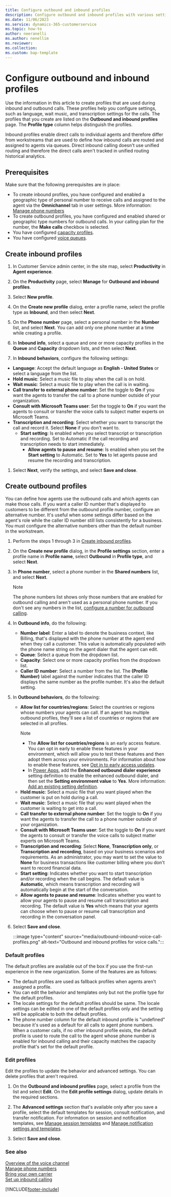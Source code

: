 ```yaml
---
title: Configure outbound and inbound profiles
description: Configure outbound and inbound profiles with various settings, such as caller ID, language, and wait music for the voice channel.
ms.date: 11/06/2023
ms.service: dynamics-365-customerservice
ms.topic: how-to
author: neeranelli
ms.author: nenellim
ms.reviewer:
ms.collection:
ms.custom: bap-template
---
```


# Configure outbound and inbound profiles

Use the information in this article to create profiles that are used during inbound and outbound calls. These profiles help you configure settings, such as language, wait music, and transcription settings for the calls. The profiles that you create are listed on the **Outbound and inbound profiles** page. The **Profile type** column helps distinguish the profiles.

Inbound profiles enable direct calls to individual agents and therefore differ from workstreams that are used to define how inbound calls are routed and assigned to agents via queues. Direct inbound calling doesn't use unified routing and therefore the direct calls aren't tracked in unified routing historical analytics.

## Prerequisites

Make sure that the following prerequisites are in place:

- To create inbound profiles, you have configured and enabled a geographic type of personal number to receive calls and assigned to the agent via the **Omnichannel** tab in user settings. More information: [Manage phone numbers](voice-channel-manage-phone-numbers.md)
- To create outbound profiles, you have configured and enabled shared or geographic type numbers for outbound calls. In your calling plan for the number, the **Make calls** checkbox is selected.
- You have configured [capacity profiles](capacity-profiles.md).
- You have configured [voice queues](voice-channel-inbound-calling.md#create-a-queue-for-the-voice-channel).

## Create inbound profiles

1. In Customer Service admin center, in the site map, select **Productivity** in **Agent experience**.

1. On the **Productivity** page, select **Manage** for **Outbound and inbound profiles**.

1. Select **New profile**.

1. On the **Create new profile** dialog, enter a profile name, select the profile type as **Inbound**, and then select **Next**.

1. On the **Phone number** page, select a personal number in the **Number** list, and select **Next**. You can add only one phone number at a time while creating a profile.

1. In **Inbound info**, select a queue and one or more capacity profiles in the **Queue** and **Capacity** dropdown lists, and then select **Next**.

1. In **Inbound behaviors**, configure the following settings:

  - **Language**: Accept the default language as **English - United States** or select a language from the list.
  - **Hold music**: Select a music file to play when the call is on hold.
  - **Wait music**: Select a music file to play when the call is in waiting.
  - **Call transfer to external phone number**: Set the toggle to **On** if you want the agents to transfer the call to a phone number outside of your organization.
  - **Consult with Microsoft Teams user**: Set the toggle to **On** if you want the agents to consult or transfer the voice calls to subject matter experts on Microsoft Teams.
  - **Transcription and recording**: Select whether you want to transcript the call and record it. Select **None** if you don't want to.
    - **Start setting**: Is enabled when you select transcript or transcription and recording. Set to Automatic if the call recording and transcription needs to start immediately.
      - **Allow agents to pause and resume**: Is enabled when you set the **Start setting** to Automatic. Set to **Yes** to let agents pause and resume the recording and transcription.

1. Select **Next**, verify the settings, and select **Save and close**.

## Create outbound profiles

You can define how agents use the outbound calls and which agents can make those calls. If you want a caller ID number that's displayed to customers to be different from the outbound profile number, configure an alternative number. It's useful when some settings differ based on the agent's role while the caller ID number still lists consistently for a business. You must configure the alternative numbers other than the default number in the workstream.

1. Perform the steps 1 through 3 in [Create inbound profiles](#create-inbound-profiles).

1. On the **Create new profile** dialog, in the **Profile settings** section, enter a profile name in **Profile name**, select **Outbound** in **Profile type**, and select **Next**.

1. In **Phone number**, select a phone number in the **Shared numbers** list, and select **Next**.
    
   > [!Note]
   > The phone numbers list shows only those numbers that are enabled for outbound calling and aren't used as a personal phone number. If you don't see any numbers in the list, [configure a number for outbound calling](voice-channel-outbound-calling.md#configure-phone-numbers-for-outbound-calling).

1. In **Outbound info**, do the following:
   
    - **Number label**: Enter a label to denote the business context, like Billing, that's displayed with the phone number at the agent end when they call a customer. This value is automatically populated with the phone name string on the agent dialer that the agent can edit.
    - **Queue**: Select a queue from the dropdown list.
    - **Capacity**: Select one or more capacity profiles from the dropdown list.
    - **Caller ID number**: Select a number from the list. The **(Profile Number)** label against the number indicates that the caller ID displays the same number as the profile number. It's also the default setting.
1. In **Outbound behaviors**, do the following: 
    - **Allow list for countries/regions**: Select the countries or regions whose numbers your agents can call. If an agent has multiple outbound profiles, they'll see a list of countries or regions that are selected in all profiles.
      > [!NOTE]
      > - The **Allow list for countries/regions** is an early access feature. You can opt in early to enable these features in your environment, which will allow you to test these features and then adopt them across your environments. For information about how to enable these features, see [Opt in to early access updates](/power-platform/admin/opt-in-early-access-updates).
      > - In [Power Apps](https://make.powerapps.com/), add the **Enhanced outbound dialer experience** setting definition to enable the enhanced outbound dialer, and then set the **Setting environment value** to **Yes**. More information: [Add an existing setting definition](/power-apps/maker/data-platform/create-edit-configure-settings#adding-or-updating-a-setting-app-value-using-the-solution-explorer).
    - **Hold music**: Select a music file that you want played when the customer is put on hold during a call.
    - **Wait music**: Select a music file that you want played when the customer is waiting to get into a call.
    - **Call transfer to external phone number**: Set the toggle to **On** if you want the agents to transfer the call to a phone number outside of your organization.
    - **Consult with Microsoft Teams user**: Set the toggle to **On** if you want the agents to consult or transfer the voice calls to subject matter experts on Microsoft Teams.
    - **Transcription and recording**: Select **None**, **Transcription only**, or **Transcription and recording**, based on your business scenarios and requirements. As an administrator, you may want to set the value to **None** for business transactions like customer billing where you don't want to record financial data.
    - **Start setting**: Indicates whether you want to start transcription and/or recording when the call begins. The default value is **Automatic**, which means transcription and recording will automatically begin at the start of the conversation.
    - **Allow agents to pause and resume**: Indicates whether you want to allow your agents to pause and resume call transcription and recording. The default value is **Yes** which means that your agents can choose when to pause or resume call transcription and recording in the conversation panel.

1. Select **Save and close**.

   :::image type="content" source="media/outbound-inbound-voice-call-profiles.png" alt-text="Outbound and inbound profiles for voice calls.":::

### Default profiles

The default profiles are available out of the box if you use the first-run experience in the new organization. Some of the features are as follows:

- The default profiles are used as fallback profiles when agents aren't assigned a profile.
- You can edit the behavior and templates only but not the profile type for the default profiles.
- The locale settings for the default profiles should be same. The locale settings can be edited in one of the default profiles only and the setting will be applicable to both the default profiles.
- The phone number column for the default inbound profile is "undefined" because it's used as a default for all calls to agent phone numbers. When a customer calls, if no other inbound profile exists, the default profile is used to route the call to the agent whose phone number is enabled for inbound calling and their capacity matches the capacity profile that's set for the default profile.

### Edit profiles

Edit the profiles to update the behavior and advanced settings. You can delete profiles that aren't required.

1. On the **Outbound and inbound profiles** page, select a profile from the list and select **Edit**. On the **Edit profile settings** dialog, update details in the required sections.

1. The **Advanced settings** section that's available only after you save a profile, select the default templates for session, consult notification, and transfer notification. For information on session and notification templates, see [Manage session templates](../app-profile-manager/session-templates.md) and [Manage notification settings and templates](../app-profile-manager/notification-templates.md).

1. Select **Save and close**.

### See also

[Overview of the voice channel](voice-channel.md)  
[Manage phone numbers](voice-channel-manage-phone-numbers.md)  
[Bring your own carrier](voice-channel-bring-your-own-number.md)  
[Set up inbound calling](voice-channel-inbound-calling.md)  

[!INCLUDE[footer-include](../includes/footer-banner.md)]
